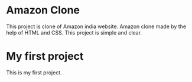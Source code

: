 # Amazon Clone
This project is clone of Amazon india website.
Amazon clone made by the help of HTML and CSS.
This project is simple and clear.

# My first project
This is my first project.